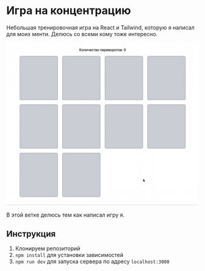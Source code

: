 # Игра на концентрацию

Небольшая тренировочная игра на React и Tailwind, которую я написал для моих менти. Делюсь со всеми кому тоже интересно.

![Concentration game](./public/concentration-game.gif)

В этой ветке делюсь тем как написал игру я.

## Инструкция

1. Клонируем репозиторий
2. `npm install` для установки зависимостей
3. `npm run dev` для запуска сервера по адресу `localhost:3000`
